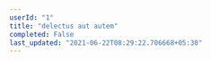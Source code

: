 ```yaml
---
userId: "1"
title: "delectus aut autem"
completed: False
last_updated: "2021-06-22T08:29:22.706668+05:30"
---
```


